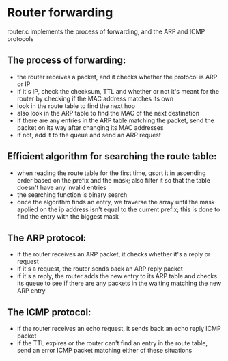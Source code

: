 # Router forwarding
router.c implements the process of forwarding,
and the ARP and ICMP protocols

## The process of forwarding:
 - the router receives a packet, and it checks whether the protocol
 is ARP or IP
 - if it's IP, check the checksum, TTL and whether or not it's
 meant for the router by checking if the MAC address matches its own
 - look in the route table to find the next hop
 - also look in the ARP table to find the MAC of the next destination
 - if there are any entries in the ARP table matching the packet,
 send the packet on its way after changing its MAC addresses
 - if not, add it to the queue and send an ARP request

## Efficient algorithm for searching the route table:
 - when reading the route table for the first time, qsort it in
 ascending order based on the prefix and the mask; also filter it
 so that the table doesn't have any invalid entries
 - the searching function is binary search
 - once the algorithm finds an entry, we traverse the array until
 the mask applied on the ip address isn't equal to the current prefix;
 this is done to find the entry with the biggest mask

## The ARP protocol:
 - if the router receives an ARP packet, it checks whether it's a reply or request
 - if it's a request, the router sends back an ARP reply packet
 - if it's a reply, the router adds the new entry to its ARP table
 and checks its queue to see if there are any packets in the
 waiting matching the new ARP entry

## The ICMP protocol:
 - if the router receives an echo request, it sends back an echo
 reply ICMP packet
 - if the TTL expires or the router can't find an entry in the 
 route table, send an error ICMP packet matching either of these situations
